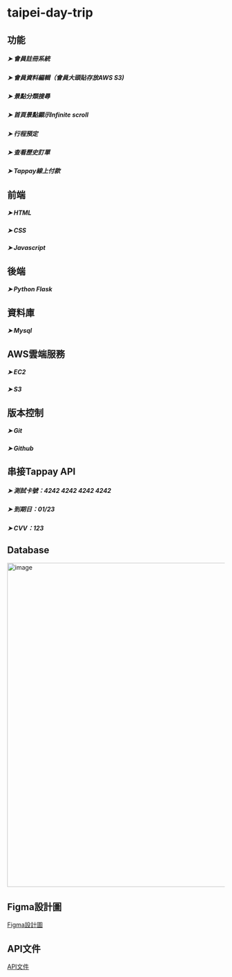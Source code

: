 # taipei-day-trip

## 功能
##### ➤ 會員註冊系統
##### ➤ 會員資料編輯（會員大頭貼存放AWS S3)
##### ➤ 景點分類搜尋
##### ➤ 首頁景點顯示Infinite scroll
##### ➤ 行程預定
##### ➤ 查看歷史訂單
##### ➤ Tappay線上付款

## 前端
##### ➤ HTML
##### ➤ CSS
##### ➤ Javascript

## 後端
##### ➤ Python Flask

## 資料庫
##### ➤ Mysql

## AWS雲端服務
##### ➤ EC2
##### ➤ S3

## 版本控制
##### ➤ Git
##### ➤ Github

## 串接Tappay API
##### ➤ 測試卡號：4242 4242 4242 4242
##### ➤ 到期日：01/23
##### ➤ CVV：123

## Database
<img width="751" alt="image" src="https://user-images.githubusercontent.com/110441965/210088451-59cd35c8-af41-404d-8fda-0c7797f5c24d.png">

## Figma設計圖
[Figma設計圖](https://www.figma.com/file/MZkYBH31H5gyLoZoZq116j/Taipei-Trip-%E5%8F%B0%E5%8C%97%E4%B8%80%E6%97%A5%E9%81%8A-2.0?node-id=2%3A139)

## API文件
[API文件](https://app.swaggerhub.com/apis-docs/padax/taipei-day-trip/1.1.0#/)
